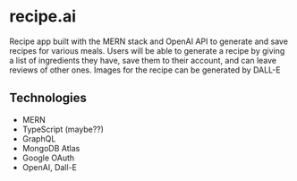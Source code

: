 # recipe.ai
Recipe app built with the MERN stack and OpenAI API to generate and save recipes for various meals. Users will be able to generate a recipe by giving a list of ingredients they have, save them to their account, and can leave reviews of other ones. Images for the recipe can be generated by DALL-E


## Technologies
- MERN
- TypeScript (maybe??)
- GraphQL
- MongoDB Atlas
- Google OAuth
- OpenAI, Dall-E
  
